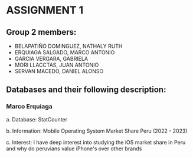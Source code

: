 # ASSIGNMENT 1
## Group 2 members:
- BELAPATIÑO DOMINGUEZ, NATHALY RUTH
- ERQUIAGA SALGADO, MARCO ANTONIO
- GARCIA VERGARA, GABRIELA
- MORI LLACCTAS, JUAN ANTONIO
- SERVAN MACEDO, DANIEL ALONSO

## Databases and their following description: 

### Marco Erquiaga

a. Database: StatCounter

b. Information: Mobile Operating System Market Share Peru (2022 - 2023)

c. Interest: I have deep interest into studying the iOS market share in Peru and why do peruvians value iPhone's over other brands
